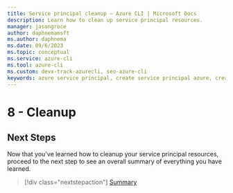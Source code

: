 ```yaml
---
title: Service principal cleanup – Azure CLI | Microsoft Docs
description: Learn how to clean up service principal resources.
manager: jasongroce
author: daphnemamsft
ms.author: daphnema
ms.date: 09/6/2023
ms.topic: conceptual
ms.service: azure-cli
ms.tool: azure-cli
ms.custom: devx-track-azurecli, seo-azure-cli
keywords: azure service principal, create service principal azure, create service principal azure cli
---
```


# 8 - Cleanup
 
## Next Steps

Now that you've learned how to cleanup your service principal resources, proceed to the next step to see an overall summary of everything you have learned.

> [!div class="nextstepaction"]
> [Summary](./azure-cli-sp-tutorial-9.md)